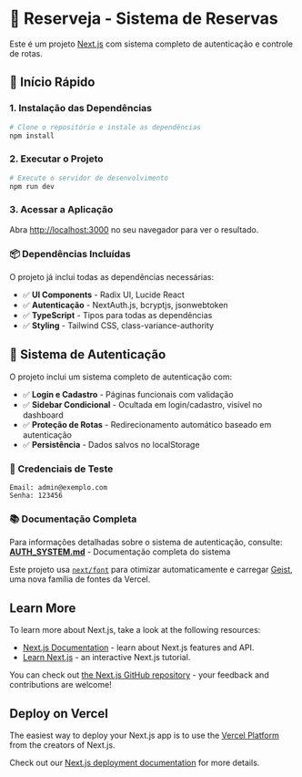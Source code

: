 # 🏢 Reserveja - Sistema de Reservas

Este é um projeto [Next.js](https://nextjs.org) com sistema completo de autenticação e controle de rotas.

## 🚀 Início Rápido

### **1. Instalação das Dependências**
```bash
# Clone o repositório e instale as dependências
npm install
```

### **2. Executar o Projeto**
```bash
# Execute o servidor de desenvolvimento
npm run dev
```

### **3. Acessar a Aplicação**
Abra [http://localhost:3000](http://localhost:3000) no seu navegador para ver o resultado.

### **📦 Dependências Incluídas**
O projeto já inclui todas as dependências necessárias:
- ✅ **UI Components** - Radix UI, Lucide React
- ✅ **Autenticação** - NextAuth.js, bcryptjs, jsonwebtoken
- ✅ **TypeScript** - Tipos para todas as dependências
- ✅ **Styling** - Tailwind CSS, class-variance-authority

## 🔐 Sistema de Autenticação

O projeto inclui um sistema completo de autenticação com:

- ✅ **Login e Cadastro** - Páginas funcionais com validação
- ✅ **Sidebar Condicional** - Ocultada em login/cadastro, visível no dashboard
- ✅ **Proteção de Rotas** - Redirecionamento automático baseado em autenticação
- ✅ **Persistência** - Dados salvos no localStorage

### 🧪 Credenciais de Teste
```
Email: admin@exemplo.com
Senha: 123456
```

### 📚 Documentação Completa
Para informações detalhadas sobre o sistema de autenticação, consulte:
**[AUTH_SYSTEM.md](./AUTH_SYSTEM.md)** - Documentação completa do sistema

Este projeto usa [`next/font`](https://nextjs.org/docs/app/building-your-application/optimizing/fonts) para otimizar automaticamente e carregar [Geist](https://vercel.com/font), uma nova família de fontes da Vercel.

## Learn More

To learn more about Next.js, take a look at the following resources:

- [Next.js Documentation](https://nextjs.org/docs) - learn about Next.js features and API.
- [Learn Next.js](https://nextjs.org/learn) - an interactive Next.js tutorial.

You can check out [the Next.js GitHub repository](https://github.com/vercel/next.js) - your feedback and contributions are welcome!

## Deploy on Vercel

The easiest way to deploy your Next.js app is to use the [Vercel Platform](https://vercel.com/new?utm_medium=default-template&filter=next.js&utm_source=create-next-app&utm_campaign=create-next-app-readme) from the creators of Next.js.

Check out our [Next.js deployment documentation](https://nextjs.org/docs/app/building-your-application/deploying) for more details.
